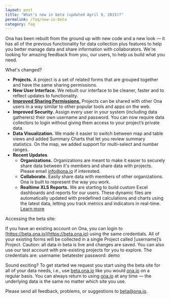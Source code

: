 ```yaml
---
layout: post
title: "What's new in beta (updated April 9, 2015)?"
permalink: /faq/new-in-beta
category: faq
---
```


Ona has been rebuilt from the ground up with new code and a new look — it has all of the previous functionality for data collection plus features to help you better manage data and share information with collaborators. We're looking for amazing feedback from you, our users, to help us build what you need.

What's changed?

* **Projects.** A project is a set of related forms that are grouped together and have the same sharing permissions.
* **New User Interface.** We rebuilt our interface to be cleaner, faster and to reflect updates to functionality.
* **[Improved Sharing Permissions.](http://help.ona.io/faq/what-are-the-share-settings/)** Projects can be shared with other Ona users in a way similar to other popular tools and apps on the web.
* **Improved Security.** Assign every user in your system (including data gatherers) their own username and password. You can now require data collectors to login without giving them access to your project’s private data.
* **Data Visualization.** We made it easier to switch between map and table views and added Summary Charts that let you review summary statistics. On the map, we added support for multi-select and number ranges.
* **Recent Updates**
	* **Organizations.** Organizations are meant to make it easier to securely share data between it's members and share data with projects. Please email [info@ona.io](mailto:info@ona.io) if interested.
	* **Collaborate.** Easily share data with members of other organizations. Ona is built to represent the way you work.
	* **Realtime XLS Reports.** We are starting to build custom Excel dashboards and reports for our users. These dynamic files are automatically updated with predefined calculations and charts using the latest data, letting you track metrics and indicators in real-time. [Learn more](http://help.ona.io/faq/what-is-a-xls-report/)

Accessing the beta site:

If you have an existing account on Ona, you can login to [https://beta.ona.io](https://beta.ona.io) using the same credentials. All of your existing forms will be collected in a single Project called [username]’s Project. Caution: all data in beta is live and changes are saved.
You can also use our test account with pre-existing projects for you to explore. The credentials are: username: betatester password: demo

Sound exciting? To get started we request you start using the beta site for all of your data needs, i.e., use [beta.ona.io](https://beta.ona.io) like you would [ona.io](https://www.ona.io) on a regular basis. You can always return to using [ona.io](https://www.ona.io) at any time — the underlying data is the same no matter which site you use.

Please send all feedback, problems, or suggestions to [beta@ona.io](mailto:beta@ona.io).